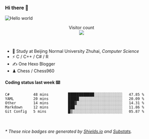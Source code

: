 ### Hi there 👋


<img src="https://raw.githubusercontent.com/sagar-viradiya/sagar-viradiya/master/resources/banner.png" alt="Hello world">
<p align="center"> 
  Visitor count<br/>
  <img src="https://profile-counter.glitch.me/youszoe/count.svg" />
</p>

<br/>


- 🍻  Study at Beijing Normal University Zhuhai, _Computer Science_
- ⚡  C / C++ / C# / R
- ✍️  One Hexo Blogger
- ♟  Chess / Chess960 


#### Coding status last week ⌨️

<!--START_SECTION:waka-->
```text
C#           48 mins         ████████████░░░░░░░░░░░░░   47.85 % 
YAML         20 mins         █████░░░░░░░░░░░░░░░░░░░░   20.09 % 
Other        14 mins         ███▓░░░░░░░░░░░░░░░░░░░░░   14.31 % 
Markdown     12 mins         ███░░░░░░░░░░░░░░░░░░░░░░   11.86 % 
Git Config   5 mins          █▒░░░░░░░░░░░░░░░░░░░░░░░   05.87 % 
```
<!--END_SECTION:waka-->

<br/>
<center><img src="http://ghchart.rshah.org/409ba5/yousazoe" alt="" /></center>


<h6>* These nice badges are generated by <a href="https://shields.io/">Shields.io</a> and <a href="https://github.com/spencerwooo/Substats">Substats</a>.</h6>

